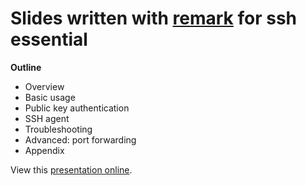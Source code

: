 # Slides written with [remark](https://github.com/gnab/remark) for ssh essential

**Outline**

- Overview
- Basic usage
- Public key authentication
- SSH agent
- Troubleshooting
- Advanced: port forwarding
- Appendix

View this [presentation online](http://ymattw.github.com/ssh-essential).
